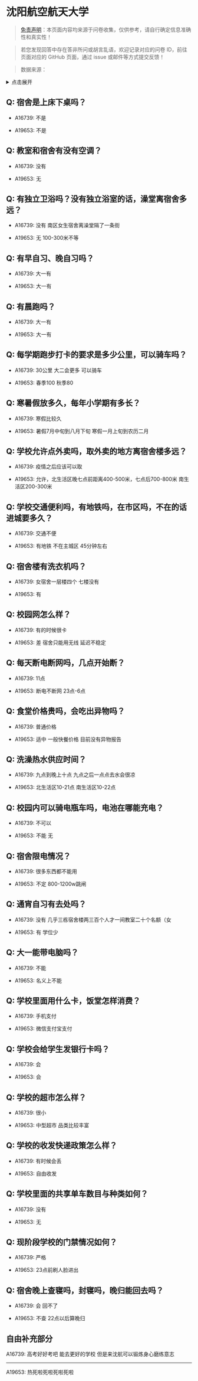 # 沈阳航空航天大学

> [免责声明](https://colleges.chat/#_3)：本页面内容均来源于问卷收集，仅供参考，请自行确定信息准确性和真实性！

> 若您发现回答中存在答非所问或胡言乱语，欢迎记录对应的问卷 ID，前往页面对应的 GitHub 页面，通过 issue 或邮件等方式提交反馈！

> 数据来源：

<details><summary>点击展开</summary>
<ul>
<li>A16739: 匿名 (2023 年 01 月)</li>
<li>A19653: 匿名 (2023 年 06 月)</li>
</ul>
</details>

## Q: 宿舍是上床下桌吗？

- A16739: 不是

- A19653: 不是

## Q: 教室和宿舍有没有空调？

- A16739: 没有

- A19653: 无

## Q: 有独立卫浴吗？没有独立浴室的话，澡堂离宿舍多远？

- A16739: 没有 南区女生宿舍离澡堂隔了一条街

- A19653: 无 100-300米不等

## Q: 有早自习、晚自习吗？

- A16739: 大一有

- A19653: 大一有

## Q: 有晨跑吗？

- A16739: 大一有

- A19653: 大一有

## Q: 每学期跑步打卡的要求是多少公里，可以骑车吗？

- A16739: 30公里 大二会更多 可以骑车

- A19653: 春季100 秋季80

## Q: 寒暑假放多久，每年小学期有多长？

- A16739: 寒假比较久

- A19653: 暑假7月中旬到八月下旬 寒假一月上旬到农历二月

## Q: 学校允许点外卖吗，取外卖的地方离宿舍楼多远？

- A16739: 疫情之后应该可以取

- A19653: 允许，北生活区晚七点前距离400-500米，七点后700-800米 南生活区200-300米

## Q: 学校交通便利吗，有地铁吗，在市区吗，不在的话进城要多久？

- A16739: 交通不便

- A19653: 有地铁 不在主城区 45分钟左右

## Q: 宿舍楼有洗衣机吗？

- A16739: 女宿舍一层楼四个 七楼没有

- A19653: 有

## Q: 校园网怎么样？

- A16739: 有的时候很卡

- A19653: 差 宿舍只能用无线 延迟不稳定

## Q: 每天断电断网吗，几点开始断？

- A16739: 11点

- A19653: 断电不断网 23点-6点

## Q: 食堂价格贵吗，会吃出异物吗？

- A16739: 普通价格

- A19653: 适中 一般快餐价格 目前没有异物报告

## Q: 洗澡热水供应时间？

- A16739: 九点到晚上十点 九点之后一点点去水会很凉

- A19653: 北生活区10-21点 南生活区10-22点

## Q: 校园内可以骑电瓶车吗，电池在哪能充电？

- A16739: 不可以

- A19653: 不能 无

## Q: 宿舍限电情况？

- A16739: 很多东西都不能用

- A19653: 不定 800-1200w跳闸

## Q: 通宵自习有去处吗？

- A16739: 没有 几乎三栋宿舍楼两三百个人才一间教室二十个名额（女

- A19653: 有 学位少

## Q: 大一能带电脑吗？

- A16739: 不能

- A19653: 名义上不能

## Q: 学校里面用什么卡，饭堂怎样消费？

- A16739: 手机支付

- A19653: 微信支付宝支付

## Q: 学校会给学生发银行卡吗？

- A16739: 会

- A19653: 会

## Q: 学校的超市怎么样？

- A16739: 很小

- A19653: 中型超市 品类比较丰富

## Q: 学校的收发快递政策怎么样？

- A16739: 有时候会丢

- A19653: 自由收发

## Q: 学校里面的共享单车数目与种类如何？

- A16739: 没有

- A19653: 无

## Q: 现阶段学校的门禁情况如何？

- A16739: 严格

- A19653: 23点前刷人脸进出

## Q: 宿舍晚上查寝吗，封寝吗，晚归能回去吗？

- A16739: 会 回不了

- A19653: 不查 22点以后算晚归

## 自由补充部分

A16739: 高考好好考吧 能去更好的学校 但是来沈航可以锻炼身心磨练意志

***

A19653: 热死啦死啦死啦死啦